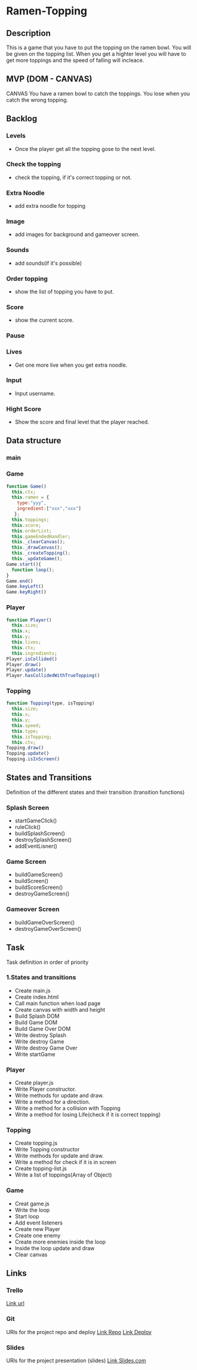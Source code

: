 # Ramen-Topping


## Description
This is a game that you have to put the topping on the ramen bowl. You will be given on the topping list. When you get a highter level you will have to get more toppings and the speed of falling will incleace.


## MVP (DOM - CANVAS)
CANVAS You have a ramen bowl to catch the toppings. You lose when you catch the wrong topping.


## Backlog
### Levels
- Once the player get all the topping gose to the next level.

### Check the topping
- check the topping, if it's correct topping or not.

### Extra Noodle
- add extra noodle for topping

### Image
- add images for background and gameover screen.

### Sounds
- add sounds(if it's possible)

### Order topping
- show the list of topping you have to put.

### Score
- show the current score.

### Pause

### Lives
- Get one more live when you get extra noodle.

### Input
- Input username.

### Hight Score
- Show the score and final level that the player reached.


## Data structure
### main


### Game
```javascript
function Game()
  this.ctx;
  this.ramen = {
    type:"yyy",
    ingredient:["xxx","xxx"]
   };
  this.toppings;
  this.score;
  this.orderList;
  this.gameEndedHandler;
  this._clearCanvas();
  this._drawCanvas();
  this._createTopping();
  this._updateGame();
Game.start(){
  function loop();
}
Game.end()
Game.keyLeft()
Game.keyRight()
```

### Player
```javascript
function Player()
  this.size;
  this.x;
  this.y;
  this.lives;
  this.ctx;
  this.ingredients; 
Player.isCollided()
Player.draw()
Player.update()
Player.hasCollidedWithTrueTopping()
```

### Topping
```javascript
function Topping(type, isTopping)
  this.size;
  this.x;
  this.y;
  this.speed;
  this.type;
  this.isTopping;
  this.ctx;
Topping.draw()
Topping.update()
Topping.isInScreen()
```

## States and Transitions
Definition of the different states and their transition (transition functions)

### Splash Screen
- startGameClick()
- ruleClick()
- buildSplashScreen()
- destroySplashScreen()
- addEventLisner()

### Game Screen
- buildGameScreen()
- buildScreen()
- buildScoreScreen()
- destroyGameScreen()

### Gameover Screen
- buildGameOverScreen()
- destroyGameOverScreen()

## Task
Task definition in order of priority

### 1.States and transitions
- Create main.js
- Create index.html
- Call main function when load page
- Create canvas with width and height
- Build Splash DOM
- Build Game DOM
- Build Game Over DOM
- Write destroy Splash
- Write destroy Game
- Write destroy Game Over
- Write startGame

### Player
- Create player.js
- Write Player constructor.
- Write methods for update and draw.
- Write a method for a direction.
- Write a method for a collision with Topping
- Write a method for losing Life(check if it is correct topping)

### Topping
- Create topping.js 
- Write Topping constructor
- Write methods for update and draw.  
- Write a method for check if it is in screen
- Create topping-list.js
- Write a list of toppings(Array of Object)

### Game
- Creat game.js 
- Write the loop
- Start loop 
- Add event listeners
- Create new Player
- Create one enemy
- Create more enemies inside the loop
- Inside the loop update and draw
- Clear canvas

## Links

### Trello
[Link url](https://trello.com)


### Git
URls for the project repo and deploy
[Link Repo](https://github.com/YoshitsuguNagao/Ramen-Topping)
[Link Deploy](http://github.com)


### Slides
URls for the project presentation (slides)
[Link Slides.com](http://slides.com)
